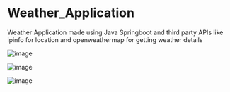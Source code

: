# Weather_Application
Weather Application made using Java Springboot and third party APIs like ipinfo for location and openweathermap for getting weather details


![image](https://github.com/Ananya46Nigam/Weather_Application/assets/80421780/37519c6e-0f5b-4397-a228-75f637321a90)




![image](https://github.com/Ananya46Nigam/Weather_Application/assets/80421780/0a3804d7-4110-4093-b84f-d66f6e91340f)



![image](https://github.com/Ananya46Nigam/Weather_Application/assets/80421780/c2f259c4-59c3-471b-802c-11bf4f816ab9)
